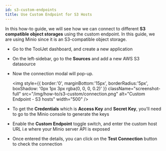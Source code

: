 ```yaml
---
id: s3-custom-endpoints
title: Use Custom Endpoint for S3 Hosts
---
```

<div style={{paddingBottom:'24px'}}>

In this how-to guide, we will see how we can connect to different **S3 compatible object storages** using the custom endpoint. In this guide, we are using Minio since it is an S3-compatible object storage. 

- Go to the ToolJet dashboard, and create a new application
- On the left-sidebar, go to the **Sources** and add a new AWS S3 datasource
- Now the connection modal will pop-up.

    <div style={{textAlign: 'left'}}>

    <img style={{ border:'0', marginBottom:'15px', borderRadius:'5px', boxShadow: '0px 1px 3px rgba(0, 0, 0, 0.2)' }} className="screenshot-full" src="/img/how-to/s3-custom/connection.png" alt="Custom Endpoint - S3 hosts" width="500" />

    </div>
- To get the **Credentials** which is **Access Key** and **Secret Key**, you'll need to go to the Minio console to generate the keys
- Enable the **Custom Endpoint** toggle switch, and enter the custom host URL i.e where your Minio server API is exposed 
- Once entered the details, you can click on the **Test Connection** button to check the connection

</div>